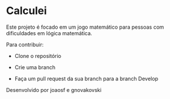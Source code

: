 # Calculei

Este projeto é focado em um jogo matemático para pessoas com dificuldades em lógica matemática.

Para contribuir:

- Clone o repositório

- Crie uma branch

- Faça um pull request da sua branch para a branch Develop

Desenvolvido por joaosf e gnovakovski
